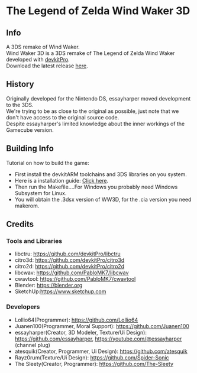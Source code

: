 # The Legend of Zelda Wind Waker 3D
## Info
A 3DS remake of Wind Waker.<br>
Wind Waker 3D is a 3DS remake of The Legend of Zelda Wind Waker developed with [devkitPro](https://github.com/devkitPro).<br>
Download the latest release [here](https://github.com/essayharper/ww/releases/latest).

## History
Originally developed for the Nintendo DS, essayharper moved development to the 3DS.<br>
We're trying to be as close to the original as possible, just note that we don't have access to the original source code.<br> 
Despite essayharper's limited knowledge about the inner workings of the Gamecube version.<br>
## Building Info
Tutorial on how to build the game:
- First install the devkitARM toolchains and 3DS libraries on you system.<br>
- Here is a installation guide: [Click here](https://www.3dbrew.org/wiki/Setting_up_Development_Environment).<br>
- Then run the Makefile....For Windows you probably need Windows Subsystem for Linux.<br>
- You will obtain the .3dsx version of WW3D, for the .cia version you need makerom.<br>
## Credits
### Tools and Libraries
- libctru: https://github.com/devkitPro/libctru
- citro3d: https://github.com/devkitPro/citro3d
- citro2d: https://github.com/devkitPro/citro2d
- libcwav: https://github.com/PabloMK7/libcwav
- cwavtool: https://github.com/PabloMK7/cwavtool
- Blender: https://blender.org
- SketchUp:https://www.sketchup.com
### Developers
- Lollio64(Programmer): https://github.com/Lollio64
- Juanen100(Programmer, Moral Support): https://github.com/Juanen100
- essayharper(Creator, 3D Modeler, Texture/Ui Design): https://github.com/essayharper, https://youtube.com/@essayharper (channel plug)
- atesquik(Creator, Programmer, Ui Design): https://github.com/atesquik
- Rayz0rum(Texture/Ui Design): https://github.com/Spider-Sonic
- The Sleety(Creator, Programmer): https://github.com/The-Sleety
